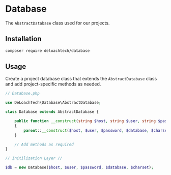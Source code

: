 Database
========

The `AbstractDatabase` class used for our projects.


Installation
------------

```bash
composer require deloachtech/database
```


Usage
-----

Create a project database class that extends the `AbstractDatabase` class and add project-specific methods as needed.


```php
// Database.php

use DeLoachTech\Database\AbstractDatabase;

class Database extends AbstractDatabase {

    public function __construct(string $host, string $user, string $password, string $database, string $charset = 'utf8mb4')
    {
        parent::__construct($host, $user, $password, $database, $charset);
    }

    // Add methods as required
}

// Initilization Layer //

$db = new Database($host, $user, $password, $database, $charset);

```